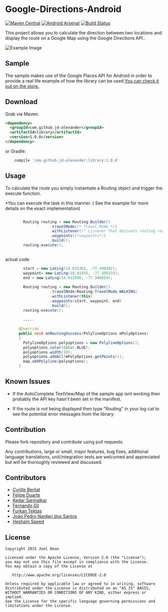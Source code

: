 Google-Directions-Android
=========================
 [![Maven Central](https://maven-badges.herokuapp.com/maven-central/com.github.jd-alexander/library/badge.svg?style=flat)](https://maven-badges.herokuapp.com/maven-central/com.github.jd-alexander/library/) [![Android Arsenal](https://img.shields.io/badge/Android%20Arsenal-Google--Directions--Android-green.svg?style=flat)](https://android-arsenal.com/details/1/2090) [![Build Status](https://travis-ci.org/jd-alexander/Google-Directions-Android.svg?branch=master)](https://travis-ci.org/jd-alexander/Google-Directions-Android)

This project allows you to calculate the direction between two locations and display the route on a Google Map using the Google Directions API..



![Example Image][1]

Sample
------------

The sample makes use of the Google Places API for Android in order to provide a real life example of how the library can be used.[You can check it out on the store.](https://play.google.com/store/apps/details?id=com.directions.sample)

Download
--------


Grab via Maven:
```xml
<dependency>
  <groupId>com.github.jd-alexander</groupId>
  <artifactId>library</artifactId>
  <version>1.0.8</version>
</dependency>
```
or Gradle:
```groovy
    compile 'com.github.jd-alexander:library:1.0.8'
```

Usage
-----

To calculate the route you simply instantiate a Routing object and trigger the execute function.


*You can execute the task in this manner. ( See the example for more details on the exact implementation)



``` java

        Routing routing = new Routing.Builder()
                    .travelMode(/* Travel Mode */)
                    .withListener(/* Listener that delivers routing results.*/)
                    .waypoints(/*waypoints*/)
                    .build();
        routing.execute();
        
```

actual code 
``` java
        start = new LatLng(18.015365, -77.499382);
        waypoint= new LatLng(18.01455, -77.499333);
        end = new LatLng(18.012590, -77.500659);
        
        Routing routing = new Routing.Builder()
                    .travelMode(Routing.TravelMode.WALKING)
                    .withListener(this)
                    .waypoints(start, waypoint, end)
                    .build();
        routing.execute();
        
        .....
        
      @Override
      public void onRoutingSuccess(PolylineOptions mPolyOptions) 
      {
        PolylineOptions polyoptions = new PolylineOptions();
        polyoptions.color(Color.BLUE);
        polyoptions.width(10);
        polyoptions.addAll(mPolyOptions.getPoints());
        map.addPolyline(polyoptions);
      }
```


Known Issues
------------
*  If the AutoComplete TextView/Map of the sample app isnt working then probably the API key hasn't been set in the manifest.

* If the route is not being displayed then type "Routing" in your log cat to see the potential error messages from the library.


Contribution
------------

Please fork  repository and contribute using pull requests.

Any contributions, large or small, major features, bug fixes, additional language translations, unit/integration tests are welcomed and appreciated but will be thoroughly reviewed and discussed.

Contributors
------------
*   [Cyrille Berliat](https://github.com/licryle)
*   [Felipe Duarte](https://github.com/fcduarte)
*   [Kedar Sarmalkar](https://github.com/ksarmalkar)
*   [Fernando Gil](https://github.com/fgil)
*   [Furkan Tektas](https://github.com/furkantektas)
*   [João Pedro Nardari dos Santos](https://github.com/joaopedronardari)
*   [Hesham Saeed](https://github.com/HeshamSaeed)

License
--------

    Copyright 2015 Joel Dean

    Licensed under the Apache License, Version 2.0 (the "License");
    you may not use this file except in compliance with the License.
    You may obtain a copy of the License at

       http://www.apache.org/licenses/LICENSE-2.0

    Unless required by applicable law or agreed to in writing, software
    distributed under the License is distributed on an "AS IS" BASIS,
    WITHOUT WARRANTIES OR CONDITIONS OF ANY KIND, either express or implied.
    See the License for the specific language governing permissions and
    limitations under the License.






[1]:http://i57.tinypic.com/2m7j04x.png



